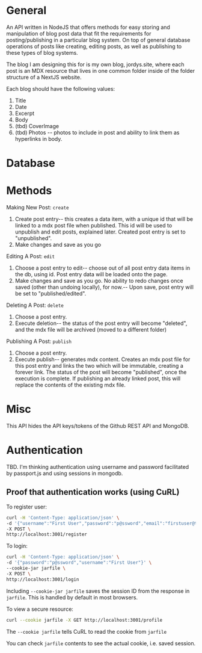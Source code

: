 # General

An API written in NodeJS that offers methods for easy storing and manipulation of blog post data that fit the requirements for posting/publishing in a particular blog system. On top of general database operations of posts like creating, editing posts, as well as publishing to these types of blog systems.

The blog I am designing this for is my own blog, jordys.site, where each post is an MDX resource that lives in one common folder inside of the folder structure of a NextJS website.

Each blog should have the following values:

1. Title
2. Date
3. Excerpt
4. Body
5. (tbd) CoverImage
6. (tbd) Photos -- photos to include in post and ability to link them as hyperlinks in body.

# Database

# Methods

Making New Post: `create`

1. Create post entry-- this creates a data item, with a unique id that will be linked to a mdx post file when published. This id will be used to unpublish and edit posts, explained later. Created post entry is set to "unpublished".
2. Make changes and save as you go

Editing A Post: `edit`

1. Choose a post entry to edit-- choose out of all post entry data items in the db, using id. Post entry data will be loaded onto the page.
2. Make changes and save as you go. No ability to redo changes once saved (other than undoing locally), for now.-- Upon save, post entry will be set to "published/edited".

Deleting A Post: `delete`

1. Choose a post entry.
2. Execute deletion-- the status of the post entry will become "deleted", and the mdx file will be archived (moved to a different folder)

Publishing A Post: `publish`

1. Choose a post entry.
2. Execute publish-- generates mdx content. Creates an mdx post file for this post entry and links the two which will be immutable, creating a forever link. The status of the post will become "published", once the execution is complete. If publishing an already linked post, this will replace the contents of the existing mdx file.

# Misc

This API hides the API keys/tokens of the Github REST API and MongoDB.

# Authentication

TBD. I'm thinking authentication using username and password facilitated by passport.js and using sessions in mongodb.

## Proof that authentication works (using CuRL)

To register user:

```bash
curl -H 'Content-Type: application/json' \
-d '{"username":"First User","password":"p@ssword","email":"firstuser@test.com"}' \
-X POST \
http://localhost:3001/register
```

To login:

```bash
curl -H 'Content-Type: application/json' \
-d '{"password":"p@ssword","username":"First User"}' \
--cookie-jar jarfile \
-X POST \
http://localhost:3001/login
```

Including `--cookie-jar jarfile` saves the session ID from the response in `jarfile`. This is handled by default in most browsers.

To view a secure resource:

```bash
curl --cookie jarfile -X GET http://localhost:3001/profile
```

The `--cookie jarfile` tells CuRL to read the cookie from `jarfile`

You can check `jarfile` contents to see the actual cookie, i.e. saved session.
